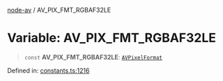 [node-av](../globals.md) / AV\_PIX\_FMT\_RGBAF32LE

# Variable: AV\_PIX\_FMT\_RGBAF32LE

> `const` **AV\_PIX\_FMT\_RGBAF32LE**: [`AVPixelFormat`](../type-aliases/AVPixelFormat.md)

Defined in: [constants.ts:1216](https://github.com/seydx/av/blob/f8631fc881b394300b1479f511d55cf1c370a87f/src/constants/constants.ts#L1216)
